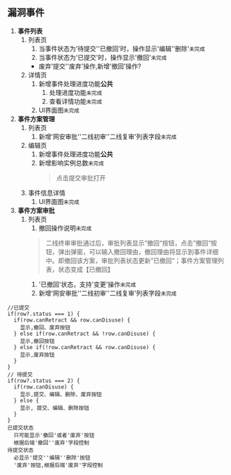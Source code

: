 ## 漏洞事件
1. **事件列表**
   1. 列表页
      1. 当事件状态为'待提交''已撤回'时，操作显示'编辑''删除'`未完成`
      2. 当事件状态为'已提交'时，操作显示'撤回'`未完成`
      + 废弃'提交''废弃'操作,新增'撤回'操作? 
   2. 详情页
      1. 新增事件处理进度功能**公共**
          1. 处理进度功能`未完成`
          2. 查看详情功能`未完成`
      2. UI界面图`未完成` 
2. **事件方案管理**
   1. 列表页
      1. 新增'网安审批''二线初审''二线复审'列表字段`未完成`
   2. 编辑页
      1. 新增事件处理进度功能**公共**
      2. 新增影响实例总数`未完成`
          > 点击提交审批打开
   3. 事件信息详情
      1. UI界面图`未完成`
3. **事件方案审批**
   1. 列表页
      1. 撤回操作说明`未完成`
      >  二线终审审批通过后，审批列表显示”撤回“按钮，点击”撤回“按钮，弹出弹窗，可以输入撤回理由，撤回理由将显示到事件详细中。即撤回该方案，审批列表状态更新”已撤回“；事件方案管理列表，状态变成【已撤回】
      1. '已撤回'状态，支持'变更'操作`未完成`
      2. 新增'网安审批''二线初审''二线复审'列表字段`未完成`


```
//已提交
if(row?.status === 1) {
  if(row.canRetract && row.canDisuse) {
    显示,撤回、废弃按钮
  } else if(row.canRetract && !row.canDisuse) {
    显示,撤回按钮
  } else if(!row.canRetract && row.canDisuse) {
    显示,废弃按钮
  }
}
// 待提交
if(row?.status === 2) {
  if(row.canDisuse) {
    显示,提交、编辑、删除、废弃按钮
  } else {
    显示, 提交、编辑、删除按钮
  }
}
已提交状态
  只可能显示'撤回'或者'废弃'按钮
  根据后端'撤回''废弃'字段控制
待提交状态
  必显示'提交''编辑''删除'按钮
  '废弃'按钮,根据后端'废弃'字段控制
```